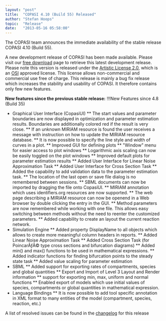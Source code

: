 ```yaml
---
layout: "post"
title:  "COPASI 4.10 (Build 55) Released"
author: "Stefan Hoops"
topic:  "Release"
date:   "2013-05-16 05:58:00"
---
```


The COPASI team announces the immediate availability of the stable release COPASI 4.10 (Build 55).

A new development release of COPASI has been made available. Please visit our <a href="{{ site.baseurl }}/Hidden/Obsolete/Download/Free_Version_Artistic_License_2_0" >free download</a> page to retrieve this latest development release. Please note this version is released under the <a href="{{ site.baseurl }}/Download/License" >Artistic License 2.0</a>, which is an [OSI](http://www.opensource.org/) approved license. This license allows non-commercial and commercial use free of charge. This release is mainly a bug fix release which increases the stability and usability of COPASI. It therefore contains only few new features.

__New features since the previous stable release:__
!!!New Features since 4.8 (Build 35)
* Graphical User Interface (CopasiUI)
** The start values and parameter boundaries are now displayed in optimization and parameter estimation results. Boundaries are additionally colored red if the result is very close.
** If an unknown MIRIAM resource is found the user receives a message with instruction on how to update the MIRIAM resource database.
** It is now possible to specify the line style and width of curves in a plot.
** Improved GUI for defining plots
** "Window" menu for easier access to plot windows
** Logarithmic axis scaling can now be easily toggled on the plot windows
** Improved default plots for parameter estimation results
** Added User Interface for Linear Noise Approximation Task
** Added User Interface for Cross Section Task 
** Added the capability to add validation data to the parameter estimation task. 
** The location of the last open or save file dialog is no remembered between sessions.
** SBML documents can now be imported by dragging the file onto CopasiUI. 
** MIRIAM annotation which uses identifiers.org resources are now supported.
** The web page describing a MIRIAM resource can now be openend in a Web browser by double clicking the entry in the GUI. 
** Method parameters are now remembered while working with one file. This allows easy switching between methods without the need to reenter the customized parameters.
** Added capability to create an layout the current reaction network.
* Simulation Engine
** Added property DisplayName to all objects which allows to create more meaningful column headers in reports.
** Added Linear Noise Approximation Task
** Added Cross Section Task (for PoincarÃƒÂ© type cross sections and bifurcation diagrams)
** Added min() and max() functions to be used in mathematical expressions.
** Added indicator functions for finding bifurcation points to the steady state task
** Added value scaling for parameter estimation
* SBML
** Added support for exporting rates of compartments, species and global quantities
** Export and Import of Level 3 Layout and Render information
** support for exporting min, max, uniform and normal functions
** Enabled export of models which use initial values of species, compartments or global quantities in mathematical expression.
* Language Bindings
** It is now possible to add tool specific annotation in XML format to many entities of the model (compartment, species, reaction, etc.)

A list of resolved issues can be found in the [changelog](tiki-index.php?page=Build55Changelog&structure=ChangeHistory) for this release

